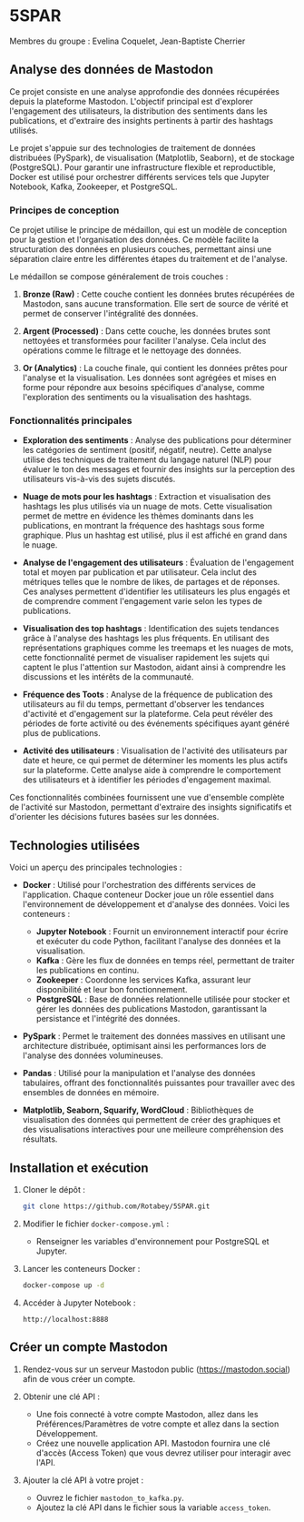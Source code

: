 # 5SPAR

Membres du groupe : Evelina Coquelet, Jean-Baptiste Cherrier

## Analyse des données de Mastodon

Ce projet consiste en une analyse approfondie des données récupérées depuis la plateforme Mastodon. L'objectif principal est d'explorer l'engagement des utilisateurs, la distribution des sentiments dans les publications, et d'extraire des insights pertinents à partir des hashtags utilisés.

Le projet s'appuie sur des technologies de traitement de données distribuées (PySpark), de visualisation (Matplotlib, Seaborn), et de stockage (PostgreSQL). Pour garantir une infrastructure flexible et reproductible, Docker est utilisé pour orchestrer différents services tels que Jupyter Notebook, Kafka, Zookeeper, et PostgreSQL.

### Principes de conception

Ce projet utilise le principe de médaillon, qui est un modèle de conception pour la gestion et l'organisation des données. Ce modèle facilite la structuration des données en plusieurs couches, permettant ainsi une séparation claire entre les différentes étapes du traitement et de l'analyse. 

Le médaillon se compose généralement de trois couches :

1. **Bronze (Raw)** : Cette couche contient les données brutes récupérées de Mastodon, sans aucune transformation. Elle sert de source de vérité et permet de conserver l'intégralité des données.

2. **Argent (Processed)** : Dans cette couche, les données brutes sont nettoyées et transformées pour faciliter l'analyse. Cela inclut des opérations comme le filtrage et le nettoyage des données.

3. **Or (Analytics)** : La couche finale, qui contient les données prêtes pour l'analyse et la visualisation. Les données sont agrégées et mises en forme pour répondre aux besoins spécifiques d'analyse, comme l'exploration des sentiments ou la visualisation des hashtags.

### Fonctionnalités principales

- **Exploration des sentiments** : Analyse des publications pour déterminer les catégories de sentiment (positif, négatif, neutre). Cette analyse utilise des techniques de traitement du langage naturel (NLP) pour évaluer le ton des messages et fournir des insights sur la perception des utilisateurs vis-à-vis des sujets discutés.

- **Nuage de mots pour les hashtags** : Extraction et visualisation des hashtags les plus utilisés via un nuage de mots. Cette visualisation permet de mettre en évidence les thèmes dominants dans les publications, en montrant la fréquence des hashtags sous forme graphique. Plus un hashtag est utilisé, plus il est affiché en grand dans le nuage.

- **Analyse de l'engagement des utilisateurs** : Évaluation de l'engagement total et moyen par publication et par utilisateur. Cela inclut des métriques telles que le nombre de likes, de partages et de réponses. Ces analyses permettent d'identifier les utilisateurs les plus engagés et de comprendre comment l'engagement varie selon les types de publications.

- **Visualisation des top hashtags** : Identification des sujets tendances grâce à l'analyse des hashtags les plus fréquents. En utilisant des représentations graphiques comme les treemaps et les nuages de mots, cette fonctionnalité permet de visualiser rapidement les sujets qui captent le plus l'attention sur Mastodon, aidant ainsi à comprendre les discussions et les intérêts de la communauté.

- **Fréquence des Toots** : Analyse de la fréquence de publication des utilisateurs au fil du temps, permettant d'observer les tendances d'activité et d'engagement sur la plateforme. Cela peut révéler des périodes de forte activité ou des événements spécifiques ayant généré plus de publications.

- **Activité des utilisateurs** : Visualisation de l'activité des utilisateurs par date et heure, ce qui permet de déterminer les moments les plus actifs sur la plateforme. Cette analyse aide à comprendre le comportement des utilisateurs et à identifier les périodes d'engagement maximal.

Ces fonctionnalités combinées fournissent une vue d'ensemble complète de l'activité sur Mastodon, permettant d'extraire des insights significatifs et d'orienter les décisions futures basées sur les données.

## Technologies utilisées

Voici un aperçu des principales technologies :

- **Docker** : Utilisé pour l'orchestration des différents services de l'application. Chaque conteneur Docker joue un rôle essentiel dans l'environnement de développement et d'analyse des données. 
  Voici les conteneurs :
  - **Jupyter Notebook** : Fournit un environnement interactif pour écrire et exécuter du code Python, facilitant l'analyse des données et la visualisation.
  - **Kafka** : Gère les flux de données en temps réel, permettant de traiter les publications en continu.
  - **Zookeeper** : Coordonne les services Kafka, assurant leur disponibilité et leur bon fonctionnement.
  - **PostgreSQL** : Base de données relationnelle utilisée pour stocker et gérer les données des publications Mastodon, garantissant la persistance et l'intégrité des données.

- **PySpark** : Permet le traitement des données massives en utilisant une architecture distribuée, optimisant ainsi les performances lors de l'analyse des données volumineuses.

- **Pandas** : Utilisé pour la manipulation et l'analyse des données tabulaires, offrant des fonctionnalités puissantes pour travailler avec des ensembles de données en mémoire.

- **Matplotlib, Seaborn, Squarify, WordCloud** : Bibliothèques de visualisation des données qui permettent de créer des graphiques et des visualisations interactives pour une meilleure compréhension des résultats.

## Installation et exécution

1. Cloner le dépôt :
    ```bash
    git clone https://github.com/Rotabey/5SPAR.git
    ```

2. Modifier le fichier `docker-compose.yml` :
   - Renseigner les variables d'environnement pour PostgreSQL et Jupyter.

3. Lancer les conteneurs Docker :
    ```bash
    docker-compose up -d
    ```

4. Accéder à Jupyter Notebook :
    ```
    http://localhost:8888
    ```

## Créer un compte Mastodon

1. Rendez-vous sur un serveur Mastodon public (https://mastodon.social) afin de vous créer un compte.

2. Obtenir une clé API :
   - Une fois connecté à votre compte Mastodon, allez dans les Préférences/Paramètres de votre compte et allez dans la section Développement.
   - Créez une nouvelle application API. Mastodon fournira une clé d'accès (Access Token) que vous devrez utiliser pour interagir avec l'API.

3. Ajouter la clé API à votre projet :
   - Ouvrez le fichier `mastodon_to_kafka.py`.
   - Ajoutez la clé API dans le fichier sous la variable `access_token`.